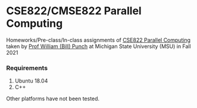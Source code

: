 # CSE822/CMSE822 Parallel Computing

Homeworks/Pre-class/In-class assignments of [CSE822 Parallel Computing](https://msu-cmse-courses.github.io/cmse822-FS21/) taken by [Prof William (Bill) Punch](https://www.egr.msu.edu/~punch/) at Michigan State University (MSU) in Fall 2021

### Requirements
1. Ubuntu 18.04
2. C++

Other platforms have not been tested.
